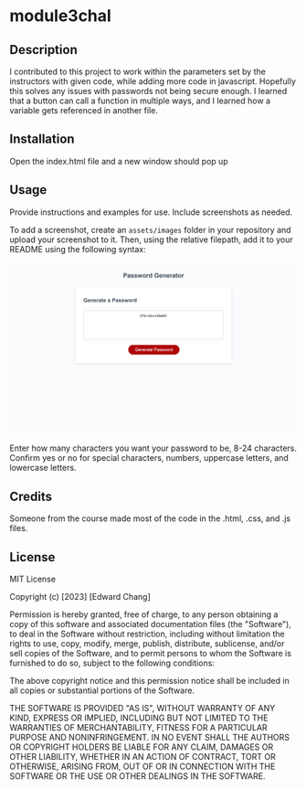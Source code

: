 # module3chal
## Description

I contributed to this project to work within the parameters set by the instructors with given code, while adding more code in javascript. Hopefully this solves any issues with passwords not being secure enough. I learned that a button can call a function in multiple ways, and I learned how a variable gets referenced in another file.


## Installation

Open the index.html file and a new window should pop up

## Usage

Provide instructions and examples for use. Include screenshots as needed.

To add a screenshot, create an `assets/images` folder in your repository and upload your screenshot to it. Then, using the relative filepath, add it to your README using the following syntax:

  
  ![alt text](assets/images/screenshot.png)

Enter how many characters you want your password to be, 8-24 characters. Confirm yes or no for special characters, numbers, uppercase letters, and lowercase letters.

## Credits

Someone from the course made most of the code in the .html, .css, and .js files.

## License

MIT License

Copyright (c) [2023] [Edward Chang]

Permission is hereby granted, free of charge, to any person obtaining a copy
of this software and associated documentation files (the "Software"), to deal
in the Software without restriction, including without limitation the rights
to use, copy, modify, merge, publish, distribute, sublicense, and/or sell
copies of the Software, and to permit persons to whom the Software is
furnished to do so, subject to the following conditions:

The above copyright notice and this permission notice shall be included in all
copies or substantial portions of the Software.

THE SOFTWARE IS PROVIDED "AS IS", WITHOUT WARRANTY OF ANY KIND, EXPRESS OR
IMPLIED, INCLUDING BUT NOT LIMITED TO THE WARRANTIES OF MERCHANTABILITY,
FITNESS FOR A PARTICULAR PURPOSE AND NONINFRINGEMENT. IN NO EVENT SHALL THE
AUTHORS OR COPYRIGHT HOLDERS BE LIABLE FOR ANY CLAIM, DAMAGES OR OTHER
LIABILITY, WHETHER IN AN ACTION OF CONTRACT, TORT OR OTHERWISE, ARISING FROM,
OUT OF OR IN CONNECTION WITH THE SOFTWARE OR THE USE OR OTHER DEALINGS IN THE
SOFTWARE.

